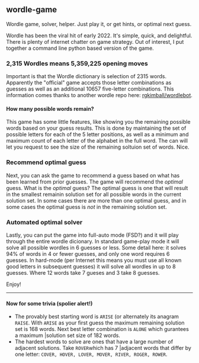 ## wordle-game

Wordle game, solver, helper.  Just play it, or get hints, or optimal next guess.

Wordle has been the viral hit of early 2022.  It's simple, quick, and delightful.
There is plenty of internet chatter on game strategy.
Out of interest, I put together a command line python based version of the game.

### 2,315 Wordles means 5,359,225 opening moves
Important is that the Wordle dictionary is selection of 2315 words.  Apparently the
"official" game accepts those letter combinations as guesses as well as an additional
10657 five-letter combinations. This information comes thanks to another wordle repo
here: [rgkimball/wordlebot](//github.com/rgkimball/wordlebot).

#### How many possible words remain?
This game has some little features, like showing you the remaining possible words
based on your guess results.  This is done by maintaining the set of possible letters
for each of the 5 letter positions, as well as a minimum and maximum count of each
letter of the alphabet in the full word.  The can will let you request to see the
size of the remaining soltuion set of words.  Nice.

### Recommend optimal guess
Next, you can ask the game to recommend a guess based on what has been learned from
prior guesses.  The game will recommend the *optimal* guess.  What is the *optimal*
guess? The optimal guess is one that will result in the smallest remainin solution
set for all possible words in the current solution set. In some cases there are more
than one optimal guess, and in some cases the optimal guess is *not* in the remaining
solution set.

### Automated optimal solver
Lastly, you can put the game into full-auto mode (FSD?) and it will play through the
entire wordle dicionary.  In standard game-play mode it will solve all possible wordles
in 6 guesses or less. Some detail here: it solves 94% of words in 4 or fewer guesses,
and only one word requires 6 guesses. In hard-mode (per Internet this means you must
use all known good letters in subsequent guesses) it will solve all wordles in up to 8
guesses. Where 12 words take 7 gueses and 3 take 8 guesses.

Enjoy!

----
#### Now for some trivia (spolier alert!)
- The provably best starting word is `ARISE` (or alternately its anagram `RAISE`.  With `ARISE`
as your first guess the maximum remaining solution set is 168 words. Next best letter
combination is `ALONE` which gurantees a maximum |solution set size of
182 words.
- The hardest words to solve are ones that have a large number of adjacent
solutions.  Take `ROVER`which has 7 |adjacent words that differ by one
letter: `COVER, HOVER, LOVER, MOVER, RIVER, ROGER, ROWER`.
